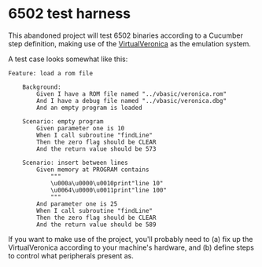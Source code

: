 # 6502 test harness

This abandoned project will test 6502 binaries according to a Cucumber step definition, making use of the [VirtualVeronica](https://github.com/codebje/VirtualVeronica) as the emulation system.

A test case looks somewhat like this:

```
Feature: load a rom file

    Background:
        Given I have a ROM file named "../vbasic/veronica.rom"
        And I have a debug file named "../vbasic/veronica.dbg"
        And an empty program is loaded

    Scenario: empty program
        Given parameter one is 10
        When I call subroutine "findLine"
        Then the zero flag should be CLEAR
        And the return value should be 573

    Scenario: insert between lines
        Given memory at PROGRAM contains
            """
            \u000a\u0000\u0010print"line 10"
            \u0064\u0000\u0011print"line 100"
            """
        And parameter one is 25
        When I call subroutine "findLine"
        Then the zero flag should be CLEAR
        And the return value should be 589
```

If you want to make use of the project, you'll probably need to (a) fix up the VirtualVeronica according to your machine's hardware, and (b) define steps to control what peripherals present as.
